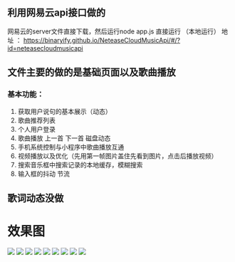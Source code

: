 ## 利用网易云api接口做的
网易云的server文件直接下载，然后运行node app.js 直接运行 （本地运行）
地址 ： https://binaryify.github.io/NeteaseCloudMusicApi/#/?id=neteasecloudmusicapi

## 文件主要的做的是基础页面以及歌曲播放

### 基本功能：
1.  获取用户说句的基本展示（动态）
2.  歌曲推荐列表
3.  个人用户登录
4.  歌曲播放 上一首 下一首 磁盘动态
5.  手机系统控制与小程序中歌曲播放互通
6.  视频播放以及优化（先用第一帧图片盖住先看到图片，点击后播放视频）
7.  搜索音乐框中搜索记录的本地缓存，模糊搜索
8.  输入框的抖动 节流 

## 歌词动态没做

# 效果图
![](pic1.png)
![](pic2.png)
![](pic3.png)
![](pic4.png)
![](pic5.png)
![](pic6.png)
![](pic7.png)
![](pic8.png)
![](pic9.png)